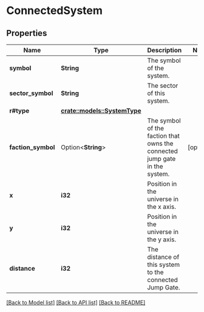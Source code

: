 # ConnectedSystem

## Properties

Name | Type | Description | Notes
------------ | ------------- | ------------- | -------------
**symbol** | **String** | The symbol of the system. | 
**sector_symbol** | **String** | The sector of this system. | 
**r#type** | [**crate::models::SystemType**](SystemType.md) |  | 
**faction_symbol** | Option<**String**> | The symbol of the faction that owns the connected jump gate in the system. | [optional]
**x** | **i32** | Position in the universe in the x axis. | 
**y** | **i32** | Position in the universe in the y axis. | 
**distance** | **i32** | The distance of this system to the connected Jump Gate. | 

[[Back to Model list]](../README.md#documentation-for-models) [[Back to API list]](../README.md#documentation-for-api-endpoints) [[Back to README]](../README.md)



